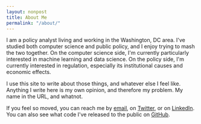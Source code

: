 ```yaml
---
layout: nonpost
title: About Me
permalink: "/about/"
---
```


I am a policy analyst living and working in the Washington, DC area. I've studied both computer science and public policy, and I enjoy trying to mash the two together. On the computer science side, I'm currently particularly interested in machine learning and data science. On the policy side, I'm currently interested in regulation, especially its institutional causes and economic effects.

I use this site to write about those things, and whatever else I feel like. Anything I write here is my own opinion, and therefore my problem. My name in the URL, and whatnot.

If you feel so moved, you can reach me by [email](mailto:oliver@oliversherouse.com), on [Twitter](http://twitter.com/OliverSherouse), or on [LinkedIn](https://www.linkedin.com/pub/oliver-sherouse/24/417/1a2). You can also see what code I've released to the public on [GitHub](http://github.com/OliverSherouse).

